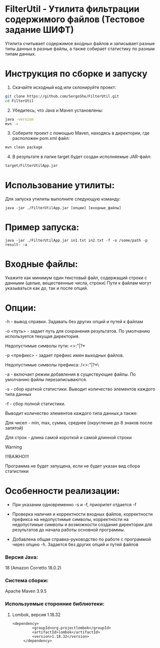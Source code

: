 # FilterUtil - Утилита фильтрации содержимого файлов (Тестовое задание ШИФТ)

Утилита считывает содержимое входных файлов и записывает разные типы данных в разные файлы, а также собирает статистику по разным типам данных.


# Инструкция по сборке и запуску

1. Скачайте исходный код или склонируйте проект:
   
``` bash
git clone https://github.com/SergoShe/FilterUtil.git
cd FilterUtil
```
2. Убедитесь, что Java и Maven установлены:

``` bash
java -version
mvn -v
```

3. Соберите проект с помощью Maven, находясь в директории, где расположен pom.xml файл:

```bash
mvn clean package
```

4. В результате в папке target будет создан исполняемые JAR-файл:

```bash
target/FilterUtilApp.jar
```

# Использование утилиты:

Для запуска утилиты выполните следующую команду:

```
java -jar ./FilterUtilApp.jar [опции] [входные_файлы]
```

 # Пример запуска:
```
java -jar ./FilterUtilApp.jar in1.txt in2.txt -f -o /some/path -p result- -a
```
# Входные файлы:

Укажите как минимум один текстовый файл, содержащий строки с данными (целые, вещественные числа, строки)
Пути к файлам могут указываться как до, так и после опций.

# Опции:

  -h              - вывод справки. Задавать без других опций и путей к файлам
  
  -o <путь>       - задает путь для сохранения результатов.
  По умолчанию используется текущая директория.
  
  Недопустимые символы пути: <>:"|?*
  
  -p <префикс>    - задает префикс имен выходных файлов.
  
  Недопустимые символы префикса: /<>:"|?*\
  
  -a              - включает режим добавления в существующие файлы.
  По умолчанию файлы перезаписываются.
  
  -s              - сбор краткой статистики.
  Выводит количество элементов каждого типа данных
  
  -f              - сбор полной статистики.
  
  Выводит количество элементов каждого типа данных,а также:
  
  Для чисел - min, max, сумма, среднее (округление до 8 знаков после запятой)
  
  Для строк - длина самой короткой и самой длинной строки
  
  >[!WARNING]
  >!!!ВАЖНО!!!
  >
  >Программа не будет запущена, если не будет указан вид сбора статистики


# Особенности реализации:

- При указании одновременно -s и -f, приоритет отдается -f

- Проверка наличия и корректности входных файлов, корректности префикса на недопустимые символы, корректности на недопустимые символы и возможности создания директории для результатов до начала работы основной программы.

- Добавлена общая справка-руководство по работе с программой через опцию -h. Задается без других опций и путей файлов

### Версия Java: 
18 (Amazon Corretto 18.0.2) 
### Система сборки: 
Apache Maven 3.9.5
### Используемые сторонние библиотеки:
1. Lombok, версия 1.18.32
   
   ```
   <dependency>
            <groupId>org.projectlombok</groupId>
            <artifactId>lombok</artifactId>
            <version>1.18.32</version>
        </dependency>
   ```
